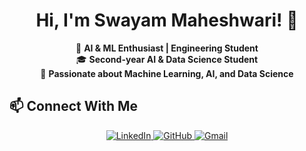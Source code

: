 <h1 align="center"> Hi, I'm Swayam Maheshwari! 👋</h1>  
<p align="center">  
🚀 <strong>AI & ML Enthusiast | Engineering Student</strong> <br>  
🎓 <strong>Second-year AI & Data Science Student</strong> <br>  
🤖 <strong>Passionate about Machine Learning, AI, and Data Science</strong>  
</p>  

## 📫 Connect With Me  
<p align="center">  
<a href="https://www.linkedin.com/in/swayam-maheshwari-0b54552b1/" target="_blank">  
  <img src="https://img.shields.io/badge/LinkedIn-0077B5?style=for-the-badge&logo=linkedin&logoColor=white" alt="LinkedIn"/>  
</a>  
<a href="https://github.com/SwayamMaheshwari10" target="_blank">  
  <img src="https://img.shields.io/badge/GitHub-100000?style=for-the-badge&logo=github&logoColor=white" alt="GitHub"/>  
</a>  
<a href="mailto:swayammaheshwari7@gmail.com" target="_blank">  
  <img src="https://img.shields.io/badge/Gmail-D14836?style=for-the-badge&logo=gmail&logoColor=white" alt="Gmail"/>  
</a>  
</p>  
